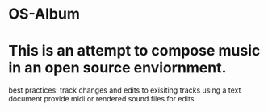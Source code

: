 OS-Album
========

This is an attempt to compose music in an open source enviornment. 
========

best practices:
track changes and edits to exisiting tracks using a text document
provide midi or rendered sound files for edits

